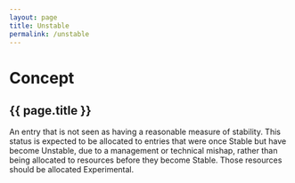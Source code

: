 ```yaml
---
layout: page
title: Unstable
permalink: /unstable
---
```

# Concept

## {{ page.title }}

An entry that is not seen as having a reasonable measure of stability. This status is expected to be allocated to entries that were once Stable but have become Unstable, due to a management or technical mishap, rather than being allocated to resources before they become Stable. Those resources should be allocated Experimental.
